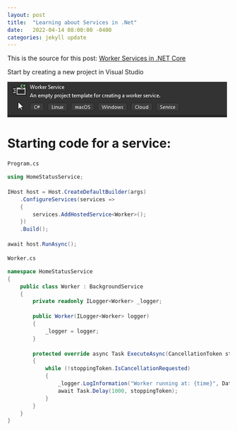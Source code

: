 ```yaml
---
layout: post
title:  "Learning about Services in .Net"
date:   2022-04-14 08:00:00 -0400
categories: jekyll update
---
```

This is the source for this post: [Worker Services in .NET Core][Worker-Services-in-.NET-Core]

Start by creating a new project in Visual Studio

![Alt text](https://github.com/ahostetter/ahostetter.github.io/blob/main/resources/images/project_type.png?raw=true "Project Type: Worker Service")

# Starting code for a service:

`Program.cs`

```c#
using HomeStatusService;

IHost host = Host.CreateDefaultBuilder(args)
    .ConfigureServices(services =>
    {
        services.AddHostedService<Worker>();
    })
    .Build();

await host.RunAsync();
```

`Worker.cs`

```c#
namespace HomeStatusService
{
    public class Worker : BackgroundService
    {
        private readonly ILogger<Worker> _logger;

        public Worker(ILogger<Worker> logger)
        {
            _logger = logger;
        }

        protected override async Task ExecuteAsync(CancellationToken stoppingToken)
        {
            while (!stoppingToken.IsCancellationRequested)
            {
                _logger.LogInformation("Worker running at: {time}", DateTimeOffset.Now);
                await Task.Delay(1000, stoppingToken);
            }
        }
    }
}
```



[Worker-Services-in-.NET-Core]: https://www.youtube.com/watch?v=PzrTiz_NRKA
